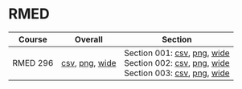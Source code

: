 # RMED

| Course | Overall | Section |
| ------ | ------- | ------- |
| RMED 296 | [csv](https://github.com/UCSD-Historical-Enrollment-Data/2024Fall/blob/main/overall/RMED%20296.csv), [png](https://raw.githubusercontent.com/UCSD-Historical-Enrollment-Data/2024Fall/main/plot_overall/RMED%20296.png), [wide](https://raw.githubusercontent.com/UCSD-Historical-Enrollment-Data/2024Fall/main/plot_overall_wide/RMED%20296.png) | Section 001: [csv](https://github.com/UCSD-Historical-Enrollment-Data/2024Fall/blob/main/section/RMED%20296_001.csv), [png](https://raw.githubusercontent.com/UCSD-Historical-Enrollment-Data/2024Fall/main/plot_section/RMED%20296_001.png), [wide](https://raw.githubusercontent.com/UCSD-Historical-Enrollment-Data/2024Fall/main/plot_section_wide/RMED%20296_001.png)<br>Section 002: [csv](https://github.com/UCSD-Historical-Enrollment-Data/2024Fall/blob/main/section/RMED%20296_002.csv), [png](https://raw.githubusercontent.com/UCSD-Historical-Enrollment-Data/2024Fall/main/plot_section/RMED%20296_002.png), [wide](https://raw.githubusercontent.com/UCSD-Historical-Enrollment-Data/2024Fall/main/plot_section_wide/RMED%20296_002.png)<br>Section 003: [csv](https://github.com/UCSD-Historical-Enrollment-Data/2024Fall/blob/main/section/RMED%20296_003.csv), [png](https://raw.githubusercontent.com/UCSD-Historical-Enrollment-Data/2024Fall/main/plot_section/RMED%20296_003.png), [wide](https://raw.githubusercontent.com/UCSD-Historical-Enrollment-Data/2024Fall/main/plot_section_wide/RMED%20296_003.png) |
